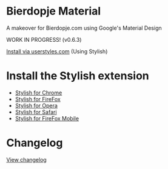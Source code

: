 # Bierdopje Material
A makeover for Bierdopje.com using Google's Material Design

WORK IN PROGRESS! (v0.6.3)

<a href="https://userstyles.org/styles/136283/bierdopje-material">Install via userstyles.com</a> (Using Stylish)

# Install the Stylish extension
- <a href="https://chrome.google.com/webstore/detail/stylish/fjnbnpbmkenffdnngjfgmeleoegfcffe">Stylish for Chrome</a>
- <a href="https://addons.mozilla.org/firefox/addon/stylish/">Stylish for FireFox</a>
- <a href="https://addons.opera.com/en/extensions/details/stylish/">Stylish for Opera</a>
- <a href="http://sobolev.us/stylish/">Stylish for Safari</a>
- <a href="https://addons.mozilla.org/en-US/firefox/addon/2108/">Stylish for FireFox Mobile</a>

# Changelog
<A HREF="https://raw.githubusercontent.com/Bierdopje-Community/bierdopje-material/master/changelog.txt">View changelog</A>
